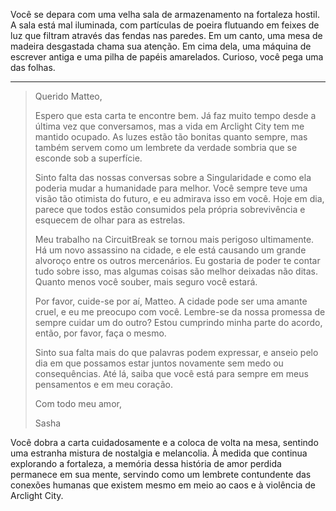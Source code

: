 Você se depara com uma velha sala de armazenamento na fortaleza hostil. A sala está mal iluminada, com partículas de poeira flutuando em feixes de luz que filtram através das fendas nas paredes. Em um canto, uma mesa de madeira desgastada chama sua atenção. Em cima dela, uma máquina de escrever antiga e uma pilha de papéis amarelados. Curioso, você pega uma das folhas.

---

> Querido Matteo,
>
> Espero que esta carta te encontre bem. Já faz muito tempo desde a última vez que conversamos, mas a vida em Arclight City tem me mantido ocupado. As luzes estão tão bonitas quanto sempre, mas também servem como um lembrete da verdade sombria que se esconde sob a superfície.
>
> Sinto falta das nossas conversas sobre a Singularidade e como ela poderia mudar a humanidade para melhor. Você sempre teve uma visão tão otimista do futuro, e eu admirava isso em você. Hoje em dia, parece que todos estão consumidos pela própria sobrevivência e esquecem de olhar para as estrelas.
>
> Meu trabalho na CircuitBreak se tornou mais perigoso ultimamente. Há um novo assassino na cidade, e ele está causando um grande alvoroço entre os outros mercenários. Eu gostaria de poder te contar tudo sobre isso, mas algumas coisas são melhor deixadas não ditas. Quanto menos você souber, mais seguro você estará.
>
> Por favor, cuide-se por aí, Matteo. A cidade pode ser uma amante cruel, e eu me preocupo com você. Lembre-se da nossa promessa de sempre cuidar um do outro? Estou cumprindo minha parte do acordo, então, por favor, faça o mesmo.
>
> Sinto sua falta mais do que palavras podem expressar, e anseio pelo dia em que possamos estar juntos novamente sem medo ou consequências. Até lá, saiba que você está para sempre em meus pensamentos e em meu coração.
>
> Com todo meu amor,
>
> Sasha

Você dobra a carta cuidadosamente e a coloca de volta na mesa, sentindo uma estranha mistura de nostalgia e melancolia. À medida que continua explorando a fortaleza, a memória dessa história de amor perdida permanece em sua mente, servindo como um lembrete contundente das conexões humanas que existem mesmo em meio ao caos e à violência de Arclight City.
